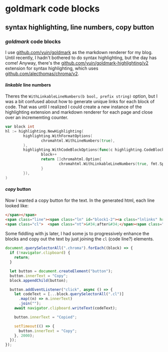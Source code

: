 # goldmark code blocks

## syntax highlighting, line numbers, copy button

### _goldmark_ code blocks

I use [github.com/yuin/goldmark](https://pkg.go.dev/github.com/yuin/goldmark)
as the markdown renderer for my blog.
Until recently, I hadn't bothered to do syntax highlighting,
but the day has come!
Anyway, there's the
[github.com/yuin/goldmark-highlighting/v2](https://pkg.go.dev/github.com/yuin/goldmark-highlighting/v2)
extension for syntax highlighting,
which uses [github.com/alecthomas/chroma/v2](https://pkg.go.dev/github.com/alecthomas/chroma/v2).

#### _linkable_ line numbers

Theres the `WithLinkableLineNumbers(b bool, prefix string)` option,
but I was a bit confused about how to generate unique links for each block of code.
That was until I realized I could create a new instance of the highlighting extension
and markdown renderer for each page
and close over an incrememting counter.

```go
var block int
hl := highlighting.NewHighlighting(
        highlighting.WithFormatOptions(
                chromahtml.WithLineNumbers(true),
        ),
        highlighting.WithCodeBlockOptions(func(c highlighting.CodeBlockContext) []chromahtml.Option {
                block++
                return []chromahtml.Option{
                        chromahtml.WithLinkableLineNumbers(true, fmt.Sprintf("block%d-", block)),
                }
        }),
)
```

#### _copy_ button

Now I wanted a copy button for the text.
In the generated html, each line looked like:

```html
</span></span>
<span class="line"><span class="ln" id="block1-2"><a class="lnlinks" href="#block1-2"> 2</a></span>
<span class="cl">  <span class="nt">&#34;after&#34;</span><span class="p">:</span> <span class="s2">&#34;cf2d3c9bb11e17eca797d8ab0d80aaef68f19b99&#34;</span><span class="p">,</span>
```

Some fiddling with js later,
I had some js to progressively enhance the blocks and copy out the text
by just joining the `cl` (code line?) elements.

```js
document.querySelectorAll(".chroma").forEach((block) => {
  if (!navigator.clipboard) {
    return;
  }

  let button = document.createElement("button");
  button.innerText = "Copy";
  block.appendChild(button);

  button.addEventListener("click", async () => {
    let codeText = [...block.querySelectorAll(".cl")]
      .map((n) => n.innerText)
      .join("");
    await navigator.clipboard.writeText(codeText);

    button.innerText = "Copied";

    setTimeout(() => {
      button.innerText = "Copy";
    }, 2000);
  });
});
```
